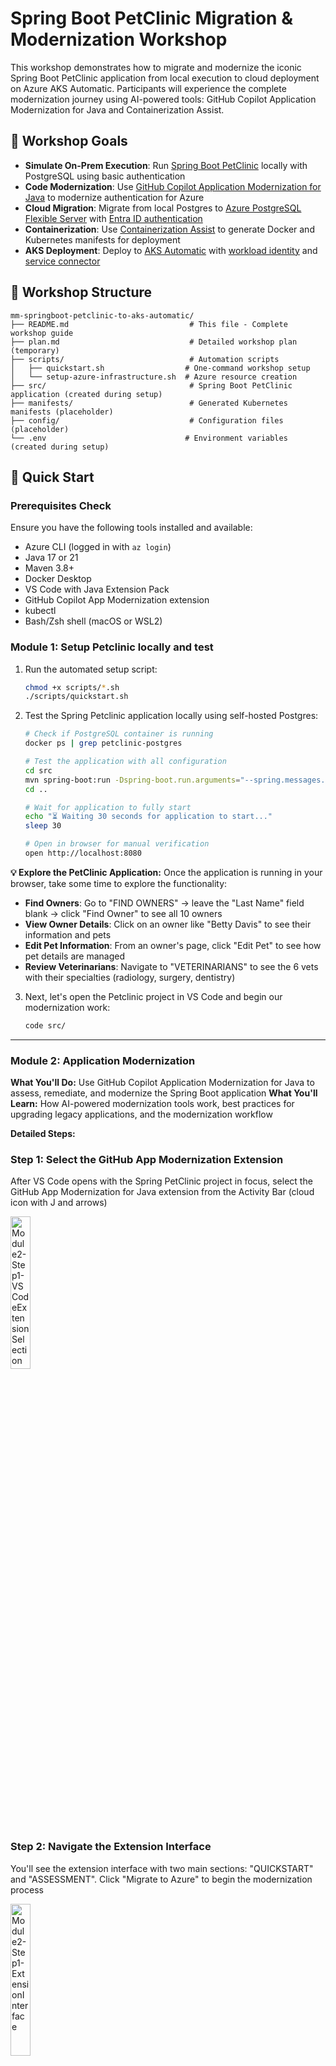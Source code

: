 # Spring Boot PetClinic Migration & Modernization Workshop

This workshop demonstrates how to migrate and modernize the iconic Spring Boot PetClinic application from local execution to cloud deployment on Azure AKS Automatic. Participants will experience the complete modernization journey using AI-powered tools: GitHub Copilot Application Modernization for Java and Containerization Assist.

## 🎯 Workshop Goals

- **Simulate On-Prem Execution**: Run [Spring Boot PetClinic](https://github.com/spring-projects/spring-petclinic) locally with PostgreSQL using basic authentication
- **Code Modernization**: Use [GitHub Copilot Application Modernization for Java](https://marketplace.visualstudio.com/items?itemName=vscjava.vscode-java-upgrade) to modernize authentication for Azure
- **Cloud Migration**: Migrate from local Postgres to [Azure PostgreSQL Flexible Server](https://learn.microsoft.com/azure/postgresql/flexible-server/) with [Entra ID authentication](https://learn.microsoft.com/en-us/azure/active-directory/)
- **Containerization**: Use [Containerization Assist](https://marketplace.visualstudio.com/items?itemName=ms-kubernetes-tools.aks-devx-tools) to generate Docker and Kubernetes manifests for deployment
- **AKS Deployment**: Deploy to [AKS Automatic](https://learn.microsoft.com/azure/aks/automatic/) with [workload identity](https://learn.microsoft.com/en-us/azure/aks/workload-identity-overview) and [service connector](https://learn.microsoft.com/azure/service-connector/)

## 📁 Workshop Structure

```
mm-springboot-petclinic-to-aks-automatic/
├── README.md                           # This file - Complete workshop guide
├── plan.md                             # Detailed workshop plan (temporary)
├── scripts/                            # Automation scripts
│   ├── quickstart.sh                  # One-command workshop setup
│   └── setup-azure-infrastructure.sh  # Azure resource creation
├── src/                                # Spring Boot PetClinic application (created during setup)
├── manifests/                          # Generated Kubernetes manifests (placeholder)
├── config/                             # Configuration files (placeholder)
└── .env                               # Environment variables (created during setup)
```

## 🚀 Quick Start

### Prerequisites Check
Ensure you have the following tools installed and available:
- Azure CLI (logged in with `az login`)
- Java 17 or 21
- Maven 3.8+
- Docker Desktop
- VS Code with Java Extension Pack
- GitHub Copilot App Modernization extension
- kubectl
- Bash/Zsh shell (macOS or WSL2)

### Module 1: Setup Petclinic locally and test

1. Run the automated setup script:
   ```bash
   chmod +x scripts/*.sh
   ./scripts/quickstart.sh
   ```

2. Test the Spring Petclinic application locally using self-hosted Postgres:
   ```bash
   # Check if PostgreSQL container is running
   docker ps | grep petclinic-postgres
   
   # Test the application with all configuration
   cd src
   mvn spring-boot:run -Dspring-boot.run.arguments="--spring.messages.basename=messages/messages --spring.datasource.url=jdbc:postgresql://localhost/petclinic --spring.sql.init.mode=always --spring.sql.init.schema-locations=classpath:db/postgres/schema.sql --spring.sql.init.data-locations=classpath:db/postgres/data.sql --spring.jpa.hibernate.ddl-auto=none"
   cd ..
   
   # Wait for application to fully start
   echo "⏳ Waiting 30 seconds for application to start..."
   sleep 30

   # Open in browser for manual verification
   open http://localhost:8080
   ```

**💡 Explore the PetClinic Application:**
Once the application is running in your browser, take some time to explore the functionality:
- **Find Owners**: Go to "FIND OWNERS" → leave the "Last Name" field blank → click "Find Owner" to see all 10 owners
- **View Owner Details**: Click on an owner like "Betty Davis" to see their information and pets
- **Edit Pet Information**: From an owner's page, click "Edit Pet" to see how pet details are managed
- **Review Veterinarians**: Navigate to "VETERINARIANS" to see the 6 vets with their specialties (radiology, surgery, dentistry)

3. Next, let's open the Petclinic project in VS Code and begin our modernization work:
   ```bash
   code src/
   ```

---

### Module 2: Application Modernization
**What You'll Do:** Use GitHub Copilot Application Modernization for Java to assess, remediate, and modernize the Spring Boot application
**What You'll Learn:** How AI-powered modernization tools work, best practices for upgrading legacy applications, and the modernization workflow

**Detailed Steps:**

### Step 1: Select the GitHub App Modernization Extension
After VS Code opens with the Spring PetClinic project in focus, select the GitHub App Modernization for Java extension from the Activity Bar (cloud icon with J and arrows)

<img src="images/module2-step1-vscode-extension-selection.png" width="25%" alt="Module2-Step1-VSCodeExtensionSelection">

### Step 2: Navigate the Extension Interface
You'll see the extension interface with two main sections: "QUICKSTART" and "ASSESSMENT". Click "Migrate to Azure" to begin the modernization process

<img src="images/module2-step1-extension-interface.png" width="25%" alt="Module2-Step1-ExtensionInterface">

### Step 3: Grant MCP Server Permission
This opens GitHub Copilot chat in agent mode, asking for permission to start the App Modernization for Java MCP server. Click "Allow" to grant permission and continue with the assessment

<img src="images/module2-step2-mcp-server-permission.png" width="40%" alt="Module2-Step2-MCPServerPermission">

### Step 4: Execute Precheck Assessment
The tool will execute "appmod-precheck-assessment" and show successful completion

<img src="images/module2-step4-github-folder-created.png" width="40%" alt="Module2-Step4-GithubFolderCreated">

### Step 5: Review Generated Artifacts
A .github folder is created to store modernization artifacts and logs

<img src="images/module2-step3-tool-execution.png" width="40%" alt="Module2-Step3-ToolExecution">
   
### Step 6: Review AppCAT Configuration Options
Scroll down in the GitHub Copilot chat to see the AppCAT tool configuration. [AppCAT for Java](https://learn.microsoft.com/en-us/azure/migrate/appcat/java?view=migrate-classic) is Azure Migrate's application and code assessment tool that App Mod for Java uses to perform static code analysis against your Java workload. It uses advanced analysis techniques to understand your application's structure and dependencies, identifying replatforming and migration opportunities for Azure.

The tool offers various targets including `azure-aks` for AKS deployment, `openjdk17` for Java 17 upgrade, and `cloud-readiness` for Azure optimization. Analysis modes include `source-only` for code analysis or `full` for code and dependency analysis.

**What AppCAT Does:**
- **Discovers technology usage** in your legacy applications
- **Assesses code for specific Azure targets** (AKS, App Service, Container Apps)
- **Identifies modifications needed** to replatform to Azure
- **Provides Azure-specific replatforming rules** and best practices

<img src="images/module2-step5-appcat-configuration.png" width="40%" alt="Module2-Step5-AppCATConfiguration">

#### Configure Assessment Parameters
In the GitHub Copilot chat, you'll see the "Run `appmod-run-assessment`" tool with configuration options. This is where you can customize the assessment targets and analysis mode. 

   **Default Configuration:**
   ```json
   {
     "workspacePath": "<path to project>/src",
     "appCatConfig": {
       "target": ["azure-aks", "azure-appservice", "azure-container-apps", "cloud-readiness"],
       "mode": "source-only"
     }
   }
   ```

   **For AKS-focused migration, update to:**
   ```json
   {
     "workspacePath": "<path to project>/src",
     "appCatConfig": {
       "target": ["azure-aks", "cloud-readiness"],
       "mode": "source-only"
     }
   }
   ```

   **What this means:**
   - **`azure-aks`**: Targets AKS-specific modernization rules and best practices
   - **`cloud-readiness`**: Focuses on general Azure cloud optimization
   - **`mode: "source-only"**: Analyzes source code without dependency scanning (faster)

   **Action:** Either modify the JSON in the Input section or copy-paste the AKS-focused configuration above.
    
   <img src="images/module2-step6-configure-assessment-parameters.png" width="40%" alt="Module2-Step6-ConfigureAssessmentParameters">

### Step 7: Execute Assessment
Click the "Run" button to start the AppCAT assessment. The tool will analyze your Spring Boot PetClinic application using the configured parameters.

> **Note:** The assessment process may take a few minutes to complete as it thoroughly analyzes your codebase against 935+ rules. This is normal - grab a coffee while it runs! ☕

### Step 8: Review Assessment Results
After the assessment completes, you'll see a success message in the GitHub Copilot chat summarizing what was accomplished:

<img src="images/module2-step7-assessment-report-details.png" width="40%" alt="Module2-Step7-AssessmentReportDetails">

**What the assessment accomplished:**
- **Prerequisites Verified**: AppCAT CLI environment setup and validation
- **Configuration Applied**: Assessment performed with `azure-aks` and `cloud-readiness` targets
- **Analysis Executed**: Processed 838 rules out of 935 total rules
- **Report Generated**: Assessment report opened in webview interface

### Step 9: Review Detailed Assessment Report
The assessment report opens in VS Code showing detailed findings:

<img src="images/module2-step7-assessment-report-chat-summary.png" width="40%" alt="Module2-Step7-AssessmentReportChatSummary">

**Key sections to review:**
- **Issue Summary**: 8 cloud readiness issues, 1 Java upgrade issue
- **Solution Coverage**: 54% of issues can be resolved via Microsoft solutions
- **Cloud Readiness Issues**: Database migration recommendations for Azure PostgreSQL
- **Criticality Levels**: Mandatory (purple), Potential (blue), Optional (gray)

**Next steps from the report:**
- Review identified issues and their severity levels
- Use Microsoft solutions for 54% of issues
- Leverage GitHub Copilot for remaining issues
- Plan your migration based on findings

### Step 10: Review Specific Findings
Click on individual issues in the report to see detailed recommendations. For this lab, we'll focus on the key findings:

   **Primary Focus - Database Migration (PostgreSQL):**
   - **Issue**: PostgreSQL database found in configuration files
   - **Files affected**: `pom.xml`, `build.gradle`, `application.properties`, `application-postgres.properties`
   - **Recommendation**: Migrate to Azure Database for PostgreSQL Flexible Server
   - **Action**: Use Azure Database Migration Service (DMS) for online migration with minimal downtime

   **Security Finding - Local Credentials:**
   - **Issue**: Passwords found in plaintext configuration files
   - **Files affected**: `application-mysql.properties`, `application-postgres.properties`, `application.properties`
   - **Recommendation**: Migrate from plaintext credentials to Azure Key Vault
   - **Action**: Implement passwordless connections using Entra ID authentication

   **Caching Finding - Embedded Cache Management:**
   - **Issue**: Spring Boot Cache library embedded in application
   - **File affected**: `pom.xml` (Line 50)
   - **Recommendation**: Migrate to Azure Cache for Redis
   - **Action**: Replace embedded cache with backing service

   **Note**: While the report identifies multiple issues, this lab will focus on the PostgreSQL migration to Azure Database for PostgreSQL Flexible Server with Entra AD authentication, and the embedded cache migration to Azure Cache for Redis. Additional security findings will be addressed in future lab modules.

### Step 11: Take Action on Findings
The assessment report offers two types of migration actions based on AppCAT findings:

- **Guided migration (blue "Migrate" button)**: For findings that GitHub Copilot Application Modernization for Java can currently automate, click the blue "Migrate" button to trigger a curated remediation flow with step-by-step guidance.
- **Unguided migration ("Ask Copilot" button)**: For findings that are not yet automated by the GitHub Copilot Application Modernization for Java tooling, use the "Ask Copilot" button to work directly with GitHub Copilot in agent mode using ready-to-use prompts that reference the specific finding, affected files, and target Azure service.

<img src="images/module2-step11-guided-migration-vs-copilot-prompts.png" width="100%" alt="Module2-Step11-GuidedMigrationVsCopilotPrompts">

**For this lab, we will focus on modernizing the PetClinic workload by:**
- **Database Migration**: Migrating the self-hosted PostgreSQL database that uses basic authentication to Azure PostgreSQL Flexible Server using Entra ID authentication and AKS Workload Identity
- **Caching Migration**: Migrating from in-memory caching in Spring to Azure Cache for Redis, also using Entra ID authentication and AKS Workload Identity

### Step 12: Select PostgreSQL Migration Task
Begin the modernization by selecting the desired migration task. For our Spring Boot application, we will migrate to Azure PostgreSQL Flexible Server using the Spring option. The other options shown are for generic JDBC usage.

<img src="images/module2-step12-select-postgres-migration-task.png" width="40%" alt="Module2-Step12-SelectPostgresMigrationTask">

**Note:** Choose the "Spring" option for Spring Boot applications, as it provides Spring-specific optimizations and configurations. The generic JDBC options are for non-Spring applications.

### Step 13: Execute Postgres Migration Task
Click the "Migrate" button described in the previous section to kick off the modernization changes needed in the PetClinic app. This will update the Java code to work with PostgreSQL Flexible Server using Entra ID authentication.

<img src="images/module2-step12-run-migration-task.png" width="40%" alt="Module2-Step12-RunMigrationTask">

The tool will execute the `appmod-run-task` command for `managed-identity-spring/mi-postgresql-spring`, which will examine the workspace structure and initiate the migration task to modernize your Spring Boot application for Azure PostgreSQL with managed identity authentication. If prompted to run shell commands, please review and allow each command as the Agent may require additional context before execution.

When the migration task for PostgreSQL with Entra ID authentication begins to run, you will see a chat similar to this in the agent interface:

<img src="images/module2-step13-migration-task-initialized.png" width="40%" alt="Module2-Step13-MigrationTaskInitialized">

### Step 14: Review Migration Plan and Begin Code Migration
After the migration task initializes, a comprehensive migration plan summary will be provided, outlining the key changes the tool will make to your application. This plan focuses on integrating Azure Managed Identity with PostgreSQL.

**Migration Plan Summary:**
The plan will detail the following key changes:
- **Add Spring Cloud Azure Dependencies**: Adding Spring Cloud Azure BOM version 5.22.0 (compatible with Spring Boot 3.x) and the `spring-cloud-azure-starter-jdbc-postgresql` dependency to both `pom.xml` and `build.gradle`
- **Configure Managed Identity Authentication**: Updating `application.properties` and `application-postgres.properties` to replace username/password authentication with managed identity, add Azure managed identity configuration properties, and enable passwordless authentication

**Files to be Modified:**
- `pom.xml` - Add Spring Cloud Azure dependencies
- `build.gradle` - Add Spring Cloud Azure dependencies  
- `application.properties` - Configure managed identity
- `application-postgres.properties` - Configure managed identity

**Tracking Files Created:**
The tool will create `plan.md` and `progress.md` files in the `.github/appmod-java/code-migration/managed-identity-spring/mi-postgresql-spring-[timestamp]` directory to track what changes are made and why, providing full visibility into the migration process.

**Configuration Settings:**
- VS Code uncommitted changes policy: `Always Stash` (will auto-stash any uncommitted changes)
- New branch will be created for the migration work
- Migration session ID will be provided for tracking

**To Begin the Migration:**
When you're ready to proceed with the PostgreSQL code migration work, type **"Yes"** in the GitHub Agent Chat to begin the automated code changes.

### Step 15: Review Migration Process and Progress Tracking
Once you confirm with "Yes", the migration tool will begin implementing the changes in a structured, two-phase approach. The tool creates a dedicated Git branch for all migration changes to facilitate easy rollback if needed.

**Version Control Setup:**
The tool automatically handles version control by:
- Stashing any uncommitted changes (like `application.properties` modifications)
- Creating a new branch: `appmod/java-managed-identity-spring/mi-postgresql-spring-[timestamp]`
- Ensuring a clean working directory before making changes

**Two-Phase Migration Process:**
This particular migration task has chosen to break up the work into two distinct phases to ensure a systematic and reliable modernization approach. By separating dependency updates from configuration changes, the tool can validate each phase independently and provide better error handling and rollback capabilities.

**Phase 1: Update Dependencies**
- Updates `pom.xml` with Spring Cloud Azure BOM and PostgreSQL starter dependency
- Updates `build.gradle` with corresponding Gradle dependencies
- Adds Spring Cloud Azure version properties

**Phase 2: Configure Application Properties**
- Updates `application.properties` to configure PostgreSQL with managed identity (9 lines added, 2 removed)
- Updates `application-postgres.properties` with Entra ID authentication settings (5 lines added, 4 removed)
- Replaces username/password authentication with managed identity configuration

**Progress Tracking:**
The `progress.md` file is continuously updated throughout the migration process, providing a detailed log of:
- What changes are being made and why
- Which files are being modified
- The rationale behind each modification
- Real-time status of the migration work

This approach ensures full transparency and traceability of all automated changes made to modernize your Spring Boot application for Azure PostgreSQL with Entra ID authentication.

**Validation & Fix Iteration Loop:**
After the migration changes are implemented, the tool automatically enters a validation and fix iteration loop to ensure the application builds successfully. This process includes:

- **CVE Validation**: The tool identifies newly added dependencies and checks for known Common Vulnerabilities and Exposures (CVEs)
- **Build Validation**: Attempts to build the project and captures any compilation or dependency errors
- **Automated Fixes**: Uses error output to automatically attempt fixes for common issues
- **Iterative Process**: Continues through multiple validation cycles (up to 10 iterations) until the build succeeds

<img src="images/image.png" width="40%" alt="Module2-Step15-ValidationFixLoop">

**User Control:**
At any point during this validation process, you can interrupt the automated fixes and manually resolve issues if you prefer to handle specific problems yourself. The tool provides clear feedback on what it's attempting to fix and allows you to take control when needed.

### Step 16: Review Validation & Fix Loop Results
The validation process progresses through multiple stages, each designed to ensure the migration changes are secure, functional, and consistent. Here's what happens during the validation loop:

**Stage 1: CVE Validation** ✅
- **Result**: No CVEs detected in the new Spring Cloud Azure dependencies
- **Action**: No changes made - security scan passed

**Stage 2: Build Validation** ✅
- **Result**: Build successful after migration changes
- **Action**: No changes made - project compiles successfully

**Stage 3: Consistency Validation** ✅
- **Result**: No consistency issues detected
- **Details**: All changes properly implement Azure Managed Identity for PostgreSQL as specified in the knowledge base
- **Files Validated**: 
  - `pom.xml` - Correctly updated with Azure dependencies
  - `application-postgres.properties` - Properly configured for passwordless authentication
  - `application.properties` - Successfully migrated from H2 to PostgreSQL with managed identity

**Stage 4: Test Validation** ⚠️
- **Issue Detected**: Tests failed with compile errors
- **Error Details**: Maven Surefire plugin failure during test execution
- **Automatic Response**: The tool automatically detects these errors from the build output and initiates debugging

**Automatic Error Detection & Debugging:**
The App Modernization tool doesn't stop when errors occur. Instead, it:
- Automatically parses error messages from build outputs
- Identifies the root cause of compilation or test failures
- Attempts to fix common issues automatically
- Continues through additional validation iterations until all issues are resolved

This intelligent error detection and debugging capability ensures that your application is fully functional after the migration, with all tests passing and no security vulnerabilities introduced.



---

### Module 3: Deploy Azure Infrastructure
**What You'll Do:** Create all required Azure resources using automated scripts
**What You'll Learn:** Azure resource management, PostgreSQL Flexible Server, AKS Automatic, and workload identity concepts

**Detailed Steps:**
1. Run the Azure infrastructure setup script:
   ```bash
   ./scripts/setup-azure-infrastructure.sh
   ```

2. Verify all resources are created successfully:
   ```bash
   # Check resource group
   az group show --name petclinic-workshop-rg
   
   # Check PostgreSQL server
   az postgres flexible-server list --resource-group petclinic-workshop-rg
   
   # Check AKS cluster
   az aks list --resource-group petclinic-workshop-rg
   ```

3. Configure application for Azure PostgreSQL:
   ```bash
   # Source environment variables
   source .env
   
   # Create Azure-specific application properties
   cat > src/src/main/resources/application-azure.properties << EOF
   spring.datasource.url=jdbc:postgresql://${POSTGRES_SERVER}:5432/petclinic?sslmode=require
   spring.datasource.username=${POSTGRES_USER}
   spring.datasource.password=${POSTGRES_PASSWORD}
   spring.datasource.driver-class-name=org.postgresql.Driver
   spring.jpa.hibernate.ddl-auto=create-drop
   spring.jpa.properties.hibernate.dialect=org.hibernate.dialect.PostgreSQLDialect
   spring.jpa.show-sql=true
   spring.jpa.properties.hibernate.format_sql=true
   EOF
   ```

**What this creates:**
- Resource group: `petclinic-workshop-rg`
- Azure PostgreSQL Flexible Server
- AKS Automatic cluster with workload identity
- Azure Container Registry
- Service connector between AKS and PostgreSQL

**Expected Result**: All Azure resources created and configured with workload identity and service connector.

---

### Module 4: Generate Containerization Assets
**What You'll Do:** Use Containerization Assist to create Docker and Kubernetes manifests
**What You'll Learn:** How AI-powered tools can generate production-ready containerization assets

**Detailed Steps:**
1. Configure Containerization Assist for the application:
   - In VS Code, open Command Palette
   - Select "Containerization Assist: Generate Dockerfile and Kubernetes Manifests"

2. Generate optimized Dockerfile:
   - Follow the guided process
   - Configure for Spring Boot application
   - Set appropriate base image and optimizations

3. Create Kubernetes deployment manifests:
   - Generate deployment, service, and ingress configurations
   - Configure health checks and readiness probes
   - Set up service configuration for internal communication

4. Review and validate generated assets:
   ```bash
   # Check generated Dockerfile
   cat Dockerfile
   
   # Check generated Kubernetes manifests
   ls -la manifests/
   cat manifests/deployment.yaml
   cat manifests/service.yaml
   ```

**Expected Result**: Production-ready Dockerfile and Kubernetes manifests generated by AI tools.

---

### Module 5: Deploy to AKS
**What You'll Do:** Deploy the modernized application to Azure Kubernetes Service
**What You'll Learn:** Kubernetes deployment, service management, and testing deployed applications

**Detailed Steps:**
1. Apply Kubernetes manifests to AKS:
   ```bash
   # Apply Kubernetes manifests
   kubectl apply -f manifests/
   ```

2. Monitor deployment status:
   ```bash
   # Check deployment status
   kubectl get pods
   kubectl get services
   kubectl get deployments
   ```

3. Configure service access:
   ```bash
   # Port forward to local machine
   kubectl port-forward svc/petclinic-service 8080:80
   ```

4. Test the deployed application:
   ```bash
   # Test the application
   curl http://localhost:8080
   ```

5. Verify database connectivity:
   ```bash
   # Check pod logs for database connection
   kubectl logs <pod-name>
   ```

**Expected Result**: Application successfully deployed to AKS with generated Docker and Kubernetes manifests.

---

### Step 6: Cleanup Resources
**What You'll Do:** Remove all Azure resources and clean up local environment
**What You'll Learn:** Best practices for resource cleanup and cost management

**Detailed Steps:**
1. Remove Azure resource group:
   ```bash
   # Delete entire resource group (this will clean up all resources)
   az group delete --name petclinic-workshop-rg --yes --no-wait
   ```

2. Stop local containers:
   ```bash
   # Stop and remove local PostgreSQL container
   docker stop petclinic-postgres
   docker rm petclinic-postgres
   ```

3. Clean up local files:
   ```bash
   # Stop local application (if still running)
   pkill -f "spring-boot:run"
   ```

4. Verify cleanup completion:
   ```bash
   # Check if containers are stopped
   docker ps | grep petclinic
   
   # Check if application is stopped
   curl -s http://localhost:8080 || echo "Application stopped"
   ```

## 🧪 Testing & Validation

### Local Application Test
- ✅ Application accessible at http://localhost:8080
- ✅ Database connection working (check logs for Hibernate messages)
- ✅ Basic PetClinic functionality working

### Azure Infrastructure Test
- ✅ PostgreSQL server accessible from AKS
- ✅ AKS cluster running with workload identity enabled
- ✅ Service connector configured between AKS and PostgreSQL

### Deployed Application Test
- ✅ Application pods running successfully
- ✅ Service accessible via kubectl port-forward
- ✅ Application connecting to Azure PostgreSQL

## 🚨 Troubleshooting

### Common Issues & Solutions

#### PostgreSQL Connection Issues
```bash
# Check firewall rules
az postgres flexible-server firewall-rule list --resource-group petclinic-workshop-rg --name $POSTGRES_SERVER

# Check connection from AKS
kubectl exec -it <pod-name> -- nc -zv $POSTGRES_SERVER 5432
```

#### AKS Deployment Issues
```bash
# Check pod logs
kubectl logs <pod-name>

# Check pod status
kubectl describe pod <pod-name>

# Check service connector status
az webapp connection list --resource-group petclinic-workshop-rg
```

#### Workload Identity Issues
```bash
# Check federated identity credentials
az identity federated-credential list --identity-name petclinic-workshop-identity --resource-group petclinic-workshop-rg

# Verify OIDC issuer
az aks show --resource-group petclinic-workshop-rg --name petclinic-workshop-aks --query "oidcIssuerProfile.issuerUrl"
```

## 📋 Workshop Progress Checklist

### ✅ Pre-Workshop Setup
- [ ] Azure CLI installed and logged in
- [ ] Java 17 or 21 installed
- [ ] Maven 3.8+ installed
- [ ] Docker Desktop running
- [ ] VS Code with Java Extension Pack
- [ ] GitHub Copilot App Modernization extension installed
- [ ] kubectl installed
- [ ] Workshop repository cloned

### 🚀 Step 1: Automated Setup
- [ ] Run `./scripts/quickstart.sh`
- [ ] Verify `src/` directory created with PetClinic code
- [ ] Confirm PostgreSQL container running
- [ ] Test local application at http://localhost:8080
- [ ] Open project in VS Code: `code src/`

### 🔧 Step 2: Code Modernization
- [ ] Install GitHub Copilot App Modernization extension
- [ ] Run "GitHub Copilot: Modernize Java Application"
- [ ] Upgrade Spring Boot version
- [ ] Update dependencies and Java features
- [ ] Apply security updates
- [ ] Verify build success: `mvn clean compile`

### ☁️ Step 3: Azure Infrastructure
- [ ] Run infrastructure setup: `./scripts/setup-azure-infrastructure.sh`
- [ ] Verify resource group created
- [ ] Confirm PostgreSQL Flexible Server running
- [ ] Check AKS Automatic cluster status
- [ ] Verify service connector configured
- [ ] Update application properties for Azure

### 🐳 Step 4: Containerization Assets
- [ ] Use Containerization Assist to generate Dockerfile
- [ ] Generate Kubernetes manifests
- [ ] Review generated files
- [ ] Validate containerization assets

### 🚀 Step 5: Deploy to AKS
- [ ] Deploy to AKS: `kubectl apply -f manifests/`
- [ ] Check deployment status
- [ ] Test deployed application via port-forward
- [ ] Verify connection to Azure PostgreSQL

### 🧹 Step 6: Cleanup Resources
- [ ] Clean up Azure resources: `az group delete --name petclinic-workshop-rg --yes --no-wait`
- [ ] Stop local PostgreSQL container
- [ ] Stop local application
- [ ] Review workshop accomplishments

## 🎯 Workshop Deliverables
- ✅ Locally running PetClinic with PostgreSQL container
- ✅ Modernized codebase using GitHub Copilot
- ✅ Azure PostgreSQL with Entra ID authentication
- ✅ AKS Automatic cluster with workload identity
- ✅ Containerized application deployed and accessible
- ✅ Secure service connector between AKS and PostgreSQL

## 🔧 Key Technologies

- **Spring Boot PetClinic**: The application to modernize
- **Azure PostgreSQL Flexible Server**: Cloud database with Entra ID auth
- **AKS Automatic**: Managed Kubernetes with automated deployments
- **[GitHub Copilot Application Modernization for Java](https://marketplace.visualstudio.com/items?itemName=vscjava.vscode-java-upgrade)**: AI-powered Java application modernization
- **[Containerization Assist](https://marketplace.visualstudio.com/items?itemName=ms-kubernetes-tools.aks-devx-tools)**: AI-powered Docker and K8s manifest generation
- **Workload Identity**: Passwordless authentication between AKS and Azure services
- **Service Connector**: Secure connection between AKS and PostgreSQL

## 🧹 Cleanup

To clean up all Azure resources:
```bash
az group delete --name petclinic-workshop-rg --yes --no-wait
```

To clean up local resources:
```bash
docker stop petclinic-postgres && docker rm petclinic-postgres
```

## 🔗 Resources

- [Spring Boot PetClinic](https://github.com/spring-projects/spring-petclinic)
- [GitHub Copilot Application Modernization for Java](https://marketplace.visualstudio.com/items?itemName=vscjava.vscode-java-upgrade)
- [Containerization Assist](https://marketplace.visualstudio.com/items?itemName=ms-kubernetes-tools.aks-devx-tools)
- [AKS Automatic Documentation](https://learn.microsoft.com/en-us/azure/aks/automatic/)
- [Azure PostgreSQL Flexible Server](https://learn.microsoft.com/en-us/azure/postgresql/flexible-server/)
- [Azure Workload Identity](https://learn.microsoft.com/en-us/azure/aks/workload-identity-overview)

## 🆘 Support

If you encounter issues during the workshop:
1. Check the troubleshooting section above
2. Verify all prerequisites are installed and working
3. Check Azure portal for resource health and diagnostics
4. Use `kubectl logs` to debug application issues

## 📝 Notes

- This workshop is designed for a 90-minute session
- All Azure resources use fixed naming conventions
- PostgreSQL server names include a random 6-character suffix
- The workshop focuses on the migration experience, not troubleshooting
- Containerization Assist will generate the actual Docker and K8s files

## 📝 Workshop Notes & Observations
- **What worked well:**
- **Challenges encountered:**
- **Key learnings:**
- **Next steps to explore:**

---

**Workshop completed on:** ___________  
**Total time taken:** ___________  
**Overall experience:** ⭐⭐⭐⭐⭐

---

**Happy modernizing! 🚀**

